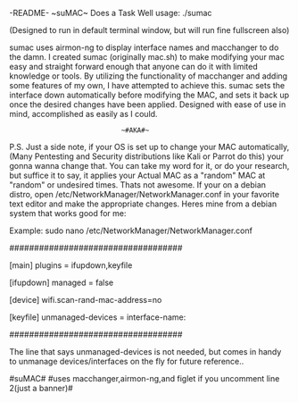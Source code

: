 
-README-    ~suMAC~    Does a Task Well    usage: ./sumac

(Designed to run in default terminal window, but will run fine fullscreen also)

sumac uses airmon-ng to display interface names and macchanger to do the damn.
I created sumac (originally mac.sh) to make modifying your mac easy and 
straight forward enough that anyone can do it with limited knowledge or tools. 
By utilizing the functionality of macchanger and adding some features of my own,
I have attempted to achieve this. sumac sets the interface down automatically
before modifying the MAC, and sets it back up once the desired changes have been
applied. Designed with ease of use in mind, accomplished as easily as I could.

                                ~#AKA#~

P.S. Just a side note, if your OS is set up to change your MAC automatically,
(Many Pentesting and Security distributions like Kali or Parrot do this) 
your gonna wanna change that. You can take my word for it, or do your research,
but suffice it to say, it applies your Actual MAC as a "random" MAC at "random"
or undesired times. Thats not awesome. If your on a debian distro, open
/etc/NetworkManager/NetworkManager.conf in your favorite text editor and make
the appropriate changes. Heres mine from a debian system that works good for me:

Example: sudo nano /etc/NetworkManager/NetworkManager.conf

###################################

[main]
plugins = ifupdown,keyfile

[ifupdown]
managed = false

[device]
wifi.scan-rand-mac-address=no

[keyfile]
unmanaged-devices = interface-name:
 
###################################

The line that says unmanaged-devices is not needed, but comes in handy to
unmanage devices/interfaces on the fly for future reference..

#suMAC#        #uses macchanger,airmon-ng,and figlet if you uncomment line 2(just a banner)#
